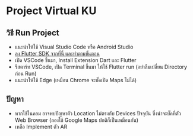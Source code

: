 # Project Virtual KU

## วิธี Run Project
- แนะนำให้ใช้ Visual Studio Code หรือ Android Studio
- [ลง Flutter SDK จากที่นี่ และทำตามขั้นตอน](https://docs.flutter.dev/get-started/install/windows/desktop?tab=download)
- เปิด VSCode ขึ้นมา, Install Extension Dart และ Flutter
- รีสตาร์ท VSCode, เปิด Terminal ขึ้นมา ให้ใช้ Flutter run (อย่าลืมเปลี่ยน Directory ก่อน Run)
- แนะนำให้ใช้ Edge (เหมือน Chrome จะบั๊คเปิด Maps ไม่ได้)

## ปัญหา
- หากใช้ในคอม อาจพบปัญหาตัว Location ไม่ตรงกับ Devices ปัจจุบัน ซึ่งน่าจะบั๊คที่ตัว Web Browser (ลองใช้ Google Maps ปกติก็เป็นเหมือนกัน)
- เหลือ Implement ตัว AR